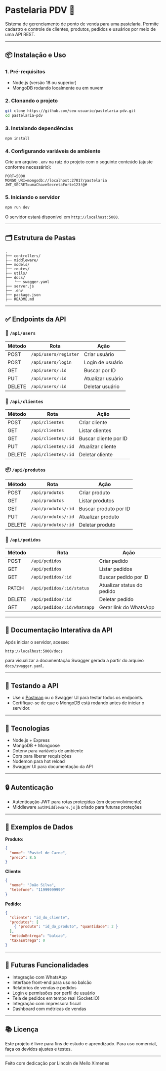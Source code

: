 # Pastelaria PDV 🍴

Sistema de gerenciamento de ponto de venda para uma pastelaria. Permite cadastro e controle de clientes, produtos, pedidos e usuários por meio de uma API REST.

---

## 📦 Instalação e Uso

### 1. **Pré-requisitos**
- Node.js (versão 18 ou superior)
- MongoDB rodando localmente ou em nuvem

### 2. **Clonando o projeto**
```bash
git clone https://github.com/seu-usuario/pastelaria-pdv.git
cd pastelaria-pdv
```

### 3. **Instalando dependências**
```bash
npm install
```

### 4. **Configurando variáveis de ambiente**
Crie um arquivo `.env` na raiz do projeto com o seguinte conteúdo (ajuste conforme necessário):

```env
PORT=5000
MONGO_URI=mongodb://localhost:27017/pastelaria
JWT_SECRET=umaChaveSecretaForte123!@#
```

### 5. **Iniciando o servidor**
```bash
npm run dev
```
O servidor estará disponível em `http://localhost:5000`.

---

## 🗂️ Estrutura de Pastas

```
.
├── controllers/
├── middleware/
├── models/
├── routes/
├── utils/
├── docs/
│   └── swagger.yaml
├── server.js
├── .env
├── package.json
├── README.md
```

---

## ✅ Endpoints da API

### 🔐 `/api/users`
| Método | Rota                   | Ação              |
| ------ | ---------------------- | ----------------- |
| POST   | `/api/users/register`  | Criar usuário     |
| POST   | `/api/users/login`     | Login de usuário  |
| GET    | `/api/users/:id`       | Buscar por ID     |
| PUT    | `/api/users/:id`       | Atualizar usuário |
| DELETE | `/api/users/:id`       | Deletar usuário   |

### 👥 `/api/clientes`
| Método | Rota                   | Ação                  |
| ------ | ---------------------- | --------------------- |
| POST   | `/api/clientes`        | Criar cliente         |
| GET    | `/api/clientes`        | Listar clientes       |
| GET    | `/api/clientes/:id`    | Buscar cliente por ID |
| PUT    | `/api/clientes/:id`    | Atualizar cliente     |
| DELETE | `/api/clientes/:id`    | Deletar cliente       |

### 📦 `/api/produtos`
| Método | Rota                   | Ação                  |
| ------ | ---------------------- | --------------------- |
| POST   | `/api/produtos`        | Criar produto         |
| GET    | `/api/produtos`        | Listar produtos       |
| GET    | `/api/produtos/:id`    | Buscar produto por ID |
| PUT    | `/api/produtos/:id`    | Atualizar produto     |
| DELETE | `/api/produtos/:id`    | Deletar produto       |

### 📏 `/api/pedidos`
| Método | Rota                           | Ação                        |
| ------ | ------------------------------ | --------------------------- |
| POST   | `/api/pedidos`                 | Criar pedido                |
| GET    | `/api/pedidos`                 | Listar pedidos              |
| GET    | `/api/pedidos/:id`             | Buscar pedido por ID        |
| PATCH  | `/api/pedidos/:id/status`      | Atualizar status do pedido  |
| DELETE | `/api/pedidos/:id`             | Deletar pedido              |
| GET    | `/api/pedidos/:id/whatsapp`    | Gerar link do WhatsApp      |

---

## 📘 Documentação Interativa da API

Após iniciar o servidor, acesse:

```
http://localhost:5000/docs
```
para visualizar a documentação Swagger gerada a partir do arquivo `docs/swagger.yaml`.

---

## 🧪 Testando a API

- Use o [Postman](https://www.postman.com/) ou o Swagger UI para testar todos os endpoints.
- Certifique-se de que o MongoDB está rodando antes de iniciar o servidor.

---

## 💪 Tecnologias

- Node.js + Express
- MongoDB + Mongoose
- Dotenv para variáveis de ambiente
- Cors para liberar requisições
- Nodemon para hot reload
- Swagger UI para documentação da API

---

## 🔒 Autenticação

- Autenticação JWT para rotas protegidas (em desenvolvimento)
- Middleware `authMiddleware.js` já criado para futuras proteções

---

## 📃 Exemplos de Dados

**Produto:**
```json
{
  "nome": "Pastel de Carne",
  "preco": 8.5
}
```

**Cliente:**
```json
{
  "nome": "João Silva",
  "telefone": "11999999999"
}
```

**Pedido:**
```json
{
  "cliente": "id_do_cliente",
  "produtos": [
    { "produto": "id_do_produto", "quantidade": 2 }
  ],
  "metodoEntrega": "balcao",
  "taxaEntrega": 0
}
```

---

## 🚀 Futuras Funcionalidades

- Integração com WhatsApp
- Interface front-end para uso no balcão
- Relatórios de vendas e pedidos
- Login e permissões por perfil de usuário
- Tela de pedidos em tempo real (Socket.IO)
- Integração com impressora fiscal
- Dashboard com métricas de vendas

---

## 📚 Licença

Este projeto é livre para fins de estudo e aprendizado. Para uso comercial, faça os devidos ajustes e testes.

---

Feito com dedicação por Lincoln de Mello Ximenes

